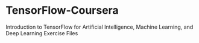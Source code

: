 # TensorFlow-Coursera
  Introduction to TensorFlow for Artificial Intelligence, Machine Learning, and Deep Learning
  Exercise Files
